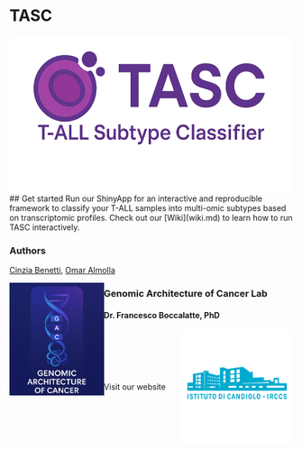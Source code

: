 # TASC
<img src="www/images/logo.png" align="center" height="280" width="auto"/>
## Get started
Run our ShinyApp for an interactive and reproducible framework to classify your T-ALL samples into multi-omic subtypes based on transcriptomic profiles. 
Check out our [Wiki](wiki.md) to learn how to run TASC interactively.

### Authors
[Cinzia Benetti](cinzia.benetti@ircc.com), [Omar Almolla](omar.almolla@ircc.com)



<img src="www/images/temporary_logo.png" align="left" height="200" width="auto" alt="Genomic Architecture of Cancer Lab"/>

### Genomic Architecture of Cancer Lab
#### Dr. Francesco Boccalatte, PhD  
<div style="display: flex; align-items: center; justify-content: space-between;">
  <span> Visit our
    <a href="www.link to website" target="_blank" style="text-decoration: none">
    website
    </a>
  </span>
  <img src="www/images/irccs_logo.png" alt="IRCCS logo" align="right" style="height: 200px;"/>
</div>
